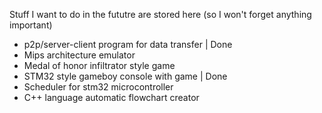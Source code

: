 Stuff I want to do in the fututre are stored here (so I won't forget anything important)

* p2p/server-client program for data transfer | Done
* Mips architecture emulator
* Medal of honor infiltrator style game
* STM32 style gameboy console with game | Done
* Scheduler for stm32 microcontroller
* C++ language automatic flowchart creator
